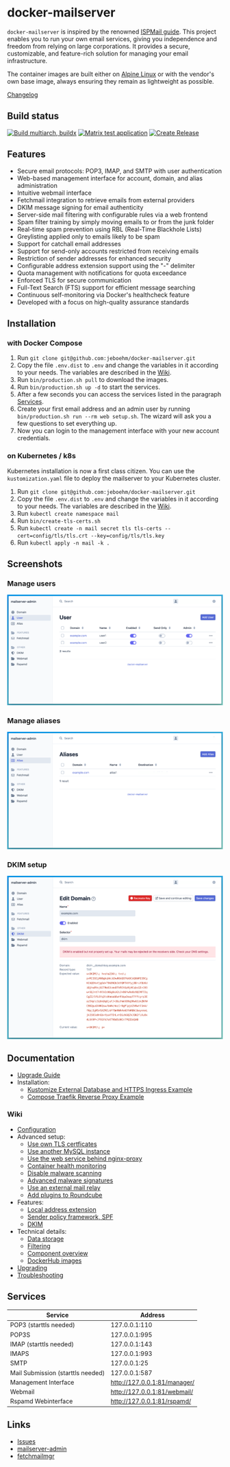 # docker-mailserver

`docker-mailserver` is inspired by the renowned [ISPMail guide](https://workaround.org/ispmail/).
This project enables you to run your own email services, giving you independence and freedom from relying on large corporations. It provides a secure, customizable, and feature-rich solution for managing your email infrastructure.

The container images are built either on [Alpine Linux](https://alpinelinux.org) or with the vendor's own base image, always ensuring they remain as lightweight as possible.

[Changelog](https://github.com/jeboehm/docker-mailserver/releases)

## Build status

[![Build multiarch, buildx](https://github.com/jeboehm/docker-mailserver/actions/workflows/build-multiarch.yml/badge.svg)](https://github.com/jeboehm/docker-mailserver/actions/workflows/build-multiarch.yml)
[![Matrix test application](https://github.com/jeboehm/docker-mailserver/actions/workflows/test.yml/badge.svg)](https://github.com/jeboehm/docker-mailserver/actions/workflows/test.yml)
[![Create Release](https://github.com/jeboehm/docker-mailserver/actions/workflows/create-release.yml/badge.svg)](https://github.com/jeboehm/docker-mailserver/actions/workflows/create-release.yml)

## Features

- Secure email protocols: POP3, IMAP, and SMTP with user authentication
- Web-based management interface for account, domain, and alias administration
- Intuitive webmail interface
- Fetchmail integration to retrieve emails from external providers
- DKIM message signing for email authenticity
- Server-side mail filtering with configurable rules via a web frontend
- Spam filter training by simply moving emails to or from the junk folder
- Real-time spam prevention using RBL (Real-Time Blackhole Lists)
- Greylisting applied only to emails likely to be spam
- Support for catchall email addresses
- Support for send-only accounts restricted from receiving emails
- Restriction of sender addresses for enhanced security
- Configurable address extension support using the "-" delimiter
- Quota management with notifications for quota exceedance
- Enforced TLS for secure communication
- Full-Text Search (FTS) support for efficient message searching
- Continuous self-monitoring via Docker's healthcheck feature
- Developed with a focus on high-quality assurance standards

## Installation

### with Docker Compose

1. Run `git clone git@github.com:jeboehm/docker-mailserver.git`
2. Copy the file `.env.dist` to `.env` and change the variables in it according to your needs.
   The variables are described in the [Wiki](https://github.com/jeboehm/docker-mailserver/wiki/Configuration-variables).
3. Run `bin/production.sh pull` to download the images.
4. Run `bin/production.sh up -d` to start the services.
5. After a few seconds you can access the services listed in the paragraph [Services](#Services).
6. Create your first email address and an admin user by running `bin/production.sh run --rm web setup.sh`.
   The wizard will ask you a few questions to set everything up.
7. Now you can login to the management interface with your new account credentials.

### on Kubernetes / k8s

Kubernetes installation is now a first class citizen. You can use the `kustomization.yaml` file to deploy the mailserver to your Kubernetes cluster.

1. Run `git clone git@github.com:jeboehm/docker-mailserver.git`
2. Copy the file `.env.dist` to `.env` and change the variables in it according to your needs.
   The variables are described in the [Wiki](https://github.com/jeboehm/docker-mailserver/wiki/Configuration-variables).
3. Run `kubectl create namespace mail`
4. Run `bin/create-tls-certs.sh`
5. Run `kubectl create -n mail secret tls tls-certs --cert=config/tls/tls.crt --key=config/tls/tls.key`
6. Run `kubectl apply -n mail -k .`

## Screenshots

### Manage users

![User overview](https://raw.githubusercontent.com/jeboehm/mailserver-admin/master/.github/screenshots/user.png)

### Manage aliases

![Alias overview](https://raw.githubusercontent.com/jeboehm/mailserver-admin/master/.github/screenshots/alias.png)

### DKIM setup

![DKIM setup](https://raw.githubusercontent.com/jeboehm/mailserver-admin/master/.github/screenshots/dkim_edit.png)

## Documentation
- [Upgrade Guide](UPGRADE.md)
- Installation:
  - [Kustomize External Database and HTTPS Ingress Example](docs/example-configs/kustomize/external-db-and-https-ingress/README.md)
  - [Compose Traefik Reverse Proxy Example](docs/example-configs/compose/traefik-reverse-proxy/README.md)


### Wiki
- [Configuration](https://github.com/jeboehm/docker-mailserver/wiki/Configuration-variables)
- Advanced setup:
  - [Use own TLS certficates](https://github.com/jeboehm/docker-mailserver/wiki/Howto:-Use-Your-Own-TLS-Certificates)
  - [Use another MySQL instance](https://github.com/jeboehm/docker-mailserver/wiki/Howto:-Use-Another-MySQL-Instance)
  - [Use the web service behind nginx-proxy](https://github.com/jeboehm/docker-mailserver/wiki/Howto:-Use-The-Web-Service-Behind-nginx-proxy)
  - [Container health monitoring](https://github.com/jeboehm/docker-mailserver/wiki/Howto:-Container-Health-Monitoring)
  - [Disable malware scanning](https://github.com/jeboehm/docker-mailserver/wiki/Howto:-Disable-Malware-Scanning)
  - [Advanced malware signatures](https://github.com/jeboehm/docker-mailserver/wiki/Howto:-Advanced-Malware-Signatures)
  - [Use an external mail relay](https://github.com/jeboehm/docker-mailserver/wiki/Howto:-Use-External-Mail-Relay-For-Sending-Mails)
  - [Add plugins to Roundcube](https://github.com/jeboehm/docker-mailserver/wiki/Howto:-Add-Plugins-To-Roundcube-Webmail)
- Features:
  - [Local address extension](https://github.com/jeboehm/docker-mailserver/wiki/Feature:-Local-Address-Extension)
  - [Sender policy framework, SPF](<https://github.com/jeboehm/docker-mailserver/wiki/Feature:-Sender-Policy-Framework-(SPF)>)
  - [DKIM](https://github.com/jeboehm/docker-mailserver/wiki/Feature:-DKIM)
- Technical details:
  - [Data storage](<https://github.com/jeboehm/docker-mailserver/wiki/Info:-Volume-Management-(Where-Is-My-Data%3F)>)
  - [Filtering](https://github.com/jeboehm/docker-mailserver/wiki/Info:-Mail-Filtering)
  - [Component overview](https://github.com/jeboehm/docker-mailserver/wiki/Info:-Component-Overview)
  - [DockerHub images](https://github.com/jeboehm/docker-mailserver/wiki/Info:-Images-On-DockerHub)
- [Upgrading](https://github.com/jeboehm/docker-mailserver/wiki/Upgrading)
- [Troubleshooting](https://github.com/jeboehm/docker-mailserver/wiki/Troubleshooting)

## Services

| Service                           | Address                      |
| --------------------------------- | ---------------------------- |
| POP3 (starttls needed)            | 127.0.0.1:110                |
| POP3S                             | 127.0.0.1:995                |
| IMAP (starttls needed)            | 127.0.0.1:143                |
| IMAPS                             | 127.0.0.1:993                |
| SMTP                              | 127.0.0.1:25                 |
| Mail Submission (starttls needed) | 127.0.0.1:587                |
| Management Interface              | http://127.0.0.1:81/manager/ |
| Webmail                           | http://127.0.0.1:81/webmail/ |
| Rspamd Webinterface               | http://127.0.0.1:81/rspamd/  |

## Links

- [Issues](https://github.com/jeboehm/docker-mailserver/issues)
- [mailserver-admin](https://github.com/jeboehm/mailserver-admin)
- [fetchmailmgr](https://github.com/jeboehm/fetchmailmgr)
